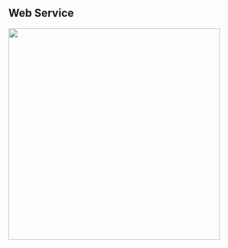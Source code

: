 ## Web Service
<img src="https://github.com/aksalj/pesapaljs/raw/master/example/web/static/screenshot.png" width="420px" />